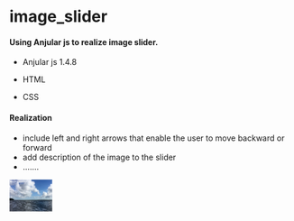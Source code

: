 # image_slider
#### Using Anjular js to realize image slider.
+ Anjular js 1.4.8
- HTML
* CSS


#### Realization
+ include left and right arrows that enable the user to move backward or forward
+ add description of the image to the slider
+ .......

<img src="https://raw.githubusercontent.com/JolinZhang/image_slider/master/beach.png" width="15%"></img>
